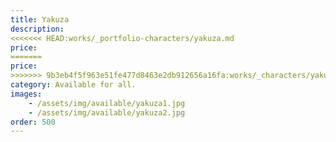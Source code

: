 ```yaml
---
title: Yakuza
description: 
<<<<<<< HEAD:works/_portfolio-characters/yakuza.md
price: 
=======
price:
>>>>>>> 9b3eb4f5f963e51fe477d8463e2db912656a16fa:works/_characters/yakuza.md
category: Available for all.
images: 
    - /assets/img/available/yakuza1.jpg
    - /assets/img/available/yakuza2.jpg
order: 500
---
```

